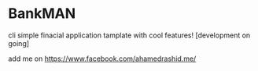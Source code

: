 # BankMAN
cli simple finacial application tamplate with cool features!   [development on going]

add me on https://www.facebook.com/ahamedrashid.me/
